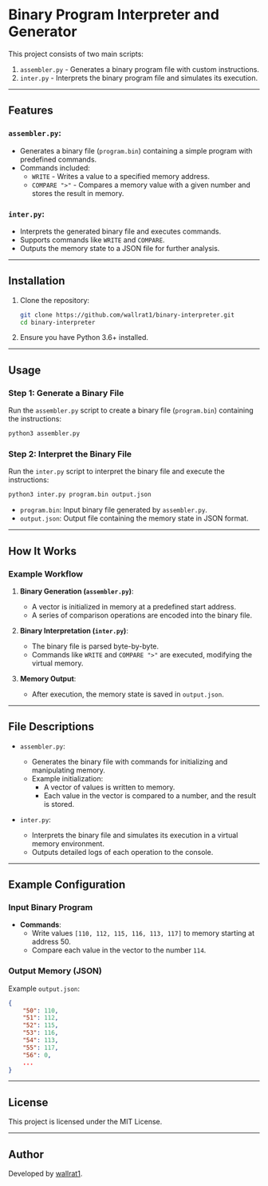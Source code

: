 
# Binary Program Interpreter and Generator

This project consists of two main scripts: 
1. `assembler.py` - Generates a binary program file with custom instructions.
2. `inter.py` - Interprets the binary program file and simulates its execution.

---

## Features

### `assembler.py`:
- Generates a binary file (`program.bin`) containing a simple program with predefined commands.
- Commands included:
  - `WRITE` - Writes a value to a specified memory address.
  - `COMPARE ">"` - Compares a memory value with a given number and stores the result in memory.

### `inter.py`:
- Interprets the generated binary file and executes commands.
- Supports commands like `WRITE` and `COMPARE`.
- Outputs the memory state to a JSON file for further analysis.

---

## Installation

1. Clone the repository:
   ```bash
   git clone https://github.com/wallrat1/binary-interpreter.git
   cd binary-interpreter
   ```

2. Ensure you have Python 3.6+ installed.

---

## Usage

### Step 1: Generate a Binary File
Run the `assembler.py` script to create a binary file (`program.bin`) containing the instructions:
```bash
python3 assembler.py
```

### Step 2: Interpret the Binary File
Run the `inter.py` script to interpret the binary file and execute the instructions:
```bash
python3 inter.py program.bin output.json
```

- `program.bin`: Input binary file generated by `assembler.py`.
- `output.json`: Output file containing the memory state in JSON format.

---

## How It Works

### Example Workflow
1. **Binary Generation (`assembler.py`)**:
   - A vector is initialized in memory at a predefined start address.
   - A series of comparison operations are encoded into the binary file.

2. **Binary Interpretation (`inter.py`)**:
   - The binary file is parsed byte-by-byte.
   - Commands like `WRITE` and `COMPARE ">"` are executed, modifying the virtual memory.

3. **Memory Output**:
   - After execution, the memory state is saved in `output.json`.

---

## File Descriptions

- `assembler.py`:
  - Generates the binary file with commands for initializing and manipulating memory.
  - Example initialization:
    - A vector of values is written to memory.
    - Each value in the vector is compared to a number, and the result is stored.

- `inter.py`:
  - Interprets the binary file and simulates its execution in a virtual memory environment.
  - Outputs detailed logs of each operation to the console.

---

## Example Configuration

### Input Binary Program
- **Commands**:
  - Write values `[110, 112, 115, 116, 113, 117]` to memory starting at address 50.
  - Compare each value in the vector to the number `114`.

### Output Memory (JSON)
Example `output.json`:
```json
{
    "50": 110,
    "51": 112,
    "52": 115,
    "53": 116,
    "54": 113,
    "55": 117,
    "56": 0,
    ...
}
```

---

## License

This project is licensed under the MIT License.

---

## Author

Developed by [wallrat1](https://github.com/wallrat1).
